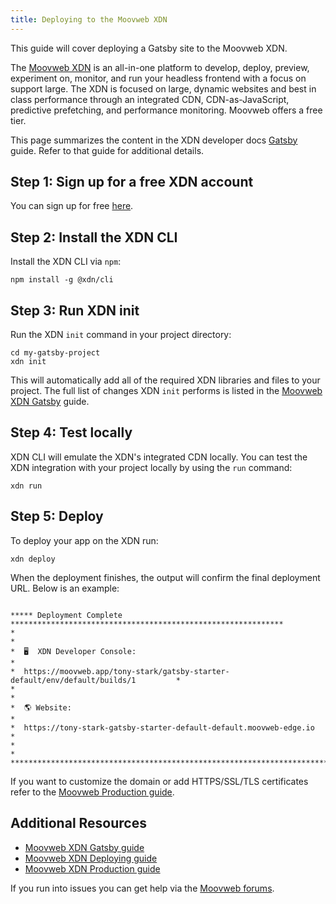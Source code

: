 ```yaml
---
title: Deploying to the Moovweb XDN
---
```


This guide will cover deploying a Gatsby site to the Moovweb XDN.

The [Moovweb XDN](https://www.moovweb.com/) is an all-in-one platform to develop, deploy, preview, experiment on, monitor, and run your headless frontend with a focus on support large. The XDN is focused on large, dynamic websites and best in class performance through an integrated CDN, CDN-as-JavaScript, predictive prefetching, and performance monitoring. Moovweb offers a free tier.

This page summarizes the content in the XDN developer docs [Gatsby](https://developer.moovweb.com/guides/gatsby) guide. Refer to that guide for additional details.

## Step 1: Sign up for a free XDN account

You can sign up for free [here](https://moovweb.app/signup).

## Step 2: Install the XDN CLI

Install the XDN CLI via `npm`:

```shell
npm install -g @xdn/cli
```

## Step 3: Run XDN init

Run the XDN `init` command in your project directory:

```shell
cd my-gatsby-project
xdn init
```

This will automatically add all of the required XDN libraries and files to your project. The full list of changes XDN `init` performs is listed in the [Moovweb XDN Gatsby](https://developer.moovweb.com/guides/gatsby) guide.

## Step 4: Test locally

XDN CLI will emulate the XDN's integrated CDN locally. You can test the XDN integration with your project locally by using the `run` command:

```shell
xdn run
```

## Step 5: Deploy

To deploy your app on the XDN run:

```shell
xdn deploy
```

When the deployment finishes, the output will confirm the final deployment URL. Below is an example:

```shell

***** Deployment Complete *************************************************************
*                                                                                     *
*  🖥  XDN Developer Console:                                                         *
*  https://moovweb.app/tony-stark/gatsby-starter-default/env/default/builds/1         *
*                                                                                     *
*  🌎 Website:                                                                        *
*  https://tony-stark-gatsby-starter-default-default.moovweb-edge.io                  *
*                                                                                     *
***************************************************************************************
```

If you want to customize the domain or add HTTPS/SSL/TLS certificates refer to the [Moovweb Production guide](https://developer.moovweb.com/guides/production).

## Additional Resources

- [Moovweb XDN Gatsby guide](https://developer.moovweb.com/guides/gatsby)
- [Moovweb XDN Deploying guide](https://developer.moovweb.com/guides/deploying)
- [Moovweb XDN Production guide](https://developer.moovweb.com/guides/production)

If you run into issues you can get help via the [Moovweb forums](https://forum.moovweb.com/).
